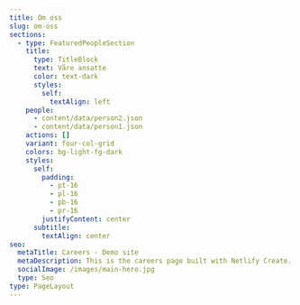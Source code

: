 ```yaml
---
title: Om oss
slug: om-oss
sections:
  - type: FeaturedPeopleSection
    title:
      type: TitleBlock
      text: Våre ansatte
      color: text-dark
      styles:
        self:
          textAlign: left
    people:
      - content/data/person2.json
      - content/data/person1.json
    actions: []
    variant: four-col-grid
    colors: bg-light-fg-dark
    styles:
      self:
        padding:
          - pt-16
          - pl-16
          - pb-16
          - pr-16
        justifyContent: center
      subtitle:
        textAlign: center
seo:
  metaTitle: Careers - Demo site
  metaDescription: This is the careers page built with Netlify Create.
  socialImage: /images/main-hero.jpg
  type: Seo
type: PageLayout
---
```


